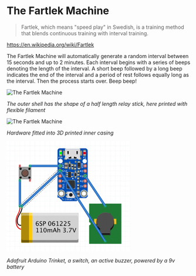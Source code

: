 # The Fartlek Machine

> Fartlek, which means "speed play" in Swedish, is a training method that blends continuous training with interval training.

https://en.wikipedia.org/wiki/Fartlek

The Fartlek Machine will automatically generate a random interval between 15 seconds and up to 2 minutes. Each interval begins with a series of beeps denoting the length of the interval. A short beep followed by a long beep indicates the end of the interval and a period of rest follows equally long as the interval. Then the process starts over. Beep beep!

<img src="img/fartlek-outer.jpg" alt="The Fartlek Machine" height="300">

*The outer shell has the shape of a half length relay stick, here printed with flexible filament*

<img src="img/fartlek-inner.jpg" alt="The Fartlek Machine" height="300">

*Hardware fitted into 3D printed inner casing*


<img src="img/fartlek-schematics.png" alt="The Fartlek Machine" height="300">

*Adafruit Arduino Trinket, a switch, an active buzzer, powered by a 9v battery*
